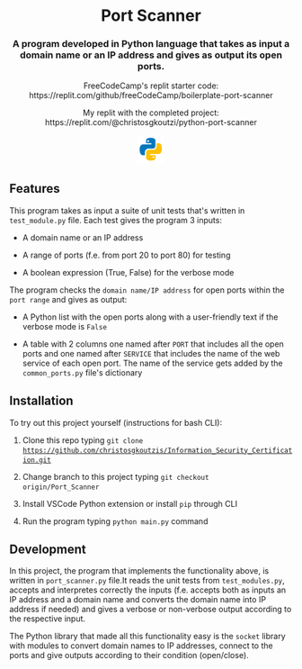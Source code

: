 <h1 align="center">Port Scanner</h1>
<h3 align="center">A program developed in Python language that takes as input a domain name or an IP address and gives as output its open ports.</h3>

<p align="center"> FreeCodeCamp's replit starter code: https://replit.com/github/freeCodeCamp/boilerplate-port-scanner</p>
<p align="center"> My replit with the completed project: https://replit.com/@christosgkoutzi/python-port-scanner</p>

<p align="center">
    <img src="python.png" alt="python" width=10%>
</p> 

## Features

This program takes as input a suite of unit tests that's written in <code>test_module.py</code> file. Each test gives the program 3 inputs:

  -  A domain name or an IP address
  
  -  A range of ports (f.e. from port 20 to port 80) for testing
        
  -  A boolean expression (True, False) for the verbose mode

The program checks the <code>domain name/IP address</code> for open ports within the <code>port range</code> and gives as output:

  -  A Python list with the open ports along with a user-friendly text if the verbose mode is <code>False</code>

  -  A table with 2 columns one named after <code>PORT</code> that includes all the open ports and one named after <code>SERVICE</code> that includes the name of the web service of each open port. The name of the service gets added by the <code>common_ports.py</code> file's dictionary 

## Installation

To try out this project yourself (instructions for bash CLI):

  1)  Clone this repo typing <code>git clone https://github.com/christosgkoutzis/Information_Security_Certification.git</code> 

  2)  Change branch to this project typing <code>git checkout origin/Port_Scanner</code>

  3)  Install VSCode Python extension or install <code>pip</code> through CLI

  5)  Run the program typing <code>python main.py</code> command

## Development

In this project, the program that implements the functionality above, is written in <code>port_scanner.py</code> file.It reads the unit tests from <code>test_modules.py</code>, accepts and interpretes correctly the inputs (f.e. accepts both as inputs an IP address and a domain name and converts the domain name into IP address if needed) and gives a verbose or non-verbose output according to the respective input.

The Python library that made all this functionality easy is the <code>socket</code> library with modules to convert domain names to IP addresses, connect to the ports and give outputs according to their condition (open/close). 

